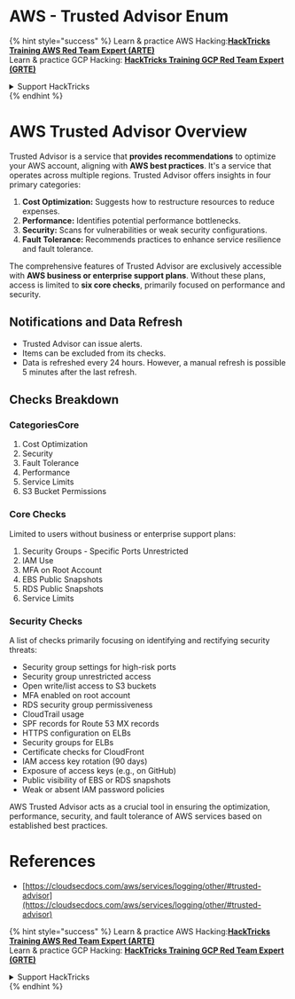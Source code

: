 # AWS - Trusted Advisor Enum

{% hint style="success" %}
Learn & practice AWS Hacking:<img src="/.gitbook/assets/image.png" alt="" data-size="line">[**HackTricks Training AWS Red Team Expert (ARTE)**](https://training.hacktricks.xyz/courses/arte)<img src="/.gitbook/assets/image.png" alt="" data-size="line">\
Learn & practice GCP Hacking: <img src="/.gitbook/assets/image (2).png" alt="" data-size="line">[**HackTricks Training GCP Red Team Expert (GRTE)**<img src="/.gitbook/assets/image (2).png" alt="" data-size="line">](https://training.hacktricks.xyz/courses/grte)

<details>

<summary>Support HackTricks</summary>

* Check the [**subscription plans**](https://github.com/sponsors/carlospolop)!
* **Join the** 💬 [**Discord group**](https://discord.gg/hRep4RUj7f) or the [**telegram group**](https://t.me/peass) or **follow** us on **Twitter** 🐦 [**@hacktricks\_live**](https://twitter.com/hacktricks\_live)**.**
* **Share hacking tricks by submitting PRs to the** [**HackTricks**](https://github.com/carlospolop/hacktricks) and [**HackTricks Cloud**](https://github.com/carlospolop/hacktricks-cloud) github repos.

</details>
{% endhint %}

# AWS Trusted Advisor Overview

Trusted Advisor is a service that **provides recommendations** to optimize your AWS account, aligning with **AWS best practices**. It's a service that operates across multiple regions. Trusted Advisor offers insights in four primary categories:

1. **Cost Optimization:** Suggests how to restructure resources to reduce expenses.
2. **Performance:** Identifies potential performance bottlenecks.
3. **Security:** Scans for vulnerabilities or weak security configurations.
4. **Fault Tolerance:** Recommends practices to enhance service resilience and fault tolerance.

The comprehensive features of Trusted Advisor are exclusively accessible with **AWS business or enterprise support plans**. Without these plans, access is limited to **six core checks**, primarily focused on performance and security.

## Notifications and Data Refresh

- Trusted Advisor can issue alerts.
- Items can be excluded from its checks.
- Data is refreshed every 24 hours. However, a manual refresh is possible 5 minutes after the last refresh.

## **Checks Breakdown**

### CategoriesCore

1. Cost Optimization
2. Security
3. Fault Tolerance
4. Performance
5. Service Limits
6. S3 Bucket Permissions

### Core Checks

Limited to users without business or enterprise support plans:

1. Security Groups - Specific Ports Unrestricted
2. IAM Use
3. MFA on Root Account
4. EBS Public Snapshots
5. RDS Public Snapshots
6. Service Limits

### Security Checks

A list of checks primarily focusing on identifying and rectifying security threats:

- Security group settings for high-risk ports
- Security group unrestricted access
- Open write/list access to S3 buckets
- MFA enabled on root account
- RDS security group permissiveness
- CloudTrail usage
- SPF records for Route 53 MX records
- HTTPS configuration on ELBs
- Security groups for ELBs
- Certificate checks for CloudFront
- IAM access key rotation (90 days)
- Exposure of access keys (e.g., on GitHub)
- Public visibility of EBS or RDS snapshots
- Weak or absent IAM password policies

AWS Trusted Advisor acts as a crucial tool in ensuring the optimization, performance, security, and fault tolerance of AWS services based on established best practices.


# **References**

* [https://cloudsecdocs.com/aws/services/logging/other/#trusted-advisor](https://cloudsecdocs.com/aws/services/logging/other/#trusted-advisor)

{% hint style="success" %}
Learn & practice AWS Hacking:<img src="/.gitbook/assets/image.png" alt="" data-size="line">[**HackTricks Training AWS Red Team Expert (ARTE)**](https://training.hacktricks.xyz/courses/arte)<img src="/.gitbook/assets/image.png" alt="" data-size="line">\
Learn & practice GCP Hacking: <img src="/.gitbook/assets/image (2).png" alt="" data-size="line">[**HackTricks Training GCP Red Team Expert (GRTE)**<img src="/.gitbook/assets/image (2).png" alt="" data-size="line">](https://training.hacktricks.xyz/courses/grte)

<details>

<summary>Support HackTricks</summary>

* Check the [**subscription plans**](https://github.com/sponsors/carlospolop)!
* **Join the** 💬 [**Discord group**](https://discord.gg/hRep4RUj7f) or the [**telegram group**](https://t.me/peass) or **follow** us on **Twitter** 🐦 [**@hacktricks\_live**](https://twitter.com/hacktricks\_live)**.**
* **Share hacking tricks by submitting PRs to the** [**HackTricks**](https://github.com/carlospolop/hacktricks) and [**HackTricks Cloud**](https://github.com/carlospolop/hacktricks-cloud) github repos.

</details>
{% endhint %}
